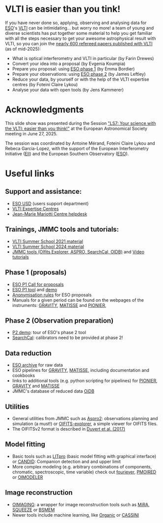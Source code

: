 # VLTI is easier than you tink!

If you have never done so, applying, observing and analysing data for [ESO](www.eso.org)'s [VLTI](https://www.eso.org/sci/facilities/paranal/telescopes/vlti.html) can be intimidating... but worry no more! a team of young and diverse scientists has put together some material to help you get familiar with all the steps necessary to get your awesome astrophysical result with VLTI, so you can join the [nearly 600 refereed papers published with VLTI](https://telbib.eso.org/?boolany=or&boolaut=or&boolti=or&yearto=2025&boolins=or&telescope%5B%5D=%22VLTI%22&booltel=or&boolsite=or&search=Search) (as of mid-2025):

- What is optical interferometry and VLTI in particular (by Farin Drewes)
- Convert your idea into a proposal (by Evgenia Koumpia)
- Prepare you proposal: using [ESO phase 1](https://www.eso.org/sci/observing/phase1.html) (by Emma Bordier)
- Prepare your observations: using [ESO phase 2](https://www.eso.org/sci/observing/phase2.html) (by James Leftley)
- Reduce your data, by yourself or with the help of the VLTI expertise centres (by Foteini Claire Lykou)
- Analyse your data with open tools (by Jens Kammerer)

# Acknowledgments

This slide show was presented during the Session ["LS7: Your science with the VLTI: easier than you think!"](https://eas.unige.ch/EAS2025/session.jsp?id=LS7) at the European Astronomical Society meeting in June 27, 2025.

The session was coordinated by Antoine Mérand, Foteini Claire Lykou and Rebeca Garcia-Lopez, with the support of the European Interferometry Initiative ([EII](https://european-interferometry.eu)) and the European Southern Observatory ([ESO](www.eso.org)).

# Useful links

## Support and assistance:
- [ESO USD](https://support.eso.org/en-GB) (users support department)
- [VLTI Expertise Centres](https://european-interferometry.eu/vlti-expertise-centers/)
- [Jean-Marie Mariotti Centre helpdesk](https://www.jmmc.fr/english/user-support/expertise-center/)

## Trainings, JMMC tools and tutorials:
- [VLTI Summer School 2021 material](https://www.jmmc.fr/schools/vltischool2021/)
- [VLTI Summer School 2024 material](https://zenodo.org/communities/vltischool2024/records?q=&l=list&p=1&s=10&sort=newest)
- [JMMC tools (OIfits Explorer, ASPRO, SearchCal, OIDB)](https://www.jmmc.fr/)
 and [Video tutorials](https://www.jmmc.fr/english/training/tools-tutorials/)

## Phase 1 (proposals)
- [ESO P1 Call for proposals](https://www.eso.org/sci/observing/phase1/proposals.html)
- [ESO P1 tool](https://www.eso.org/p1/) and [demo](https://www.eso.org/p1demo/)
- [Anonymisation rules](https://www.eso.org/sci/observing/phase1/dual-anonymous-guidelines.html) for ESO proposals
- Manuals for a given period can be found on the webpages of the instruments: [GRAVITY](https://www.eso.org/sci/facilities/paranal/instruments/gravity/doc.html), [MATISSE](https://www.eso.org/sci/facilities/paranal/instruments/matisse/doc.html) and [PIONIER](https://www.eso.org/sci/facilities/paranal/instruments/pionier/doc.html),

## Phase 2 (Observation preparation)
- [P2 demo](https://www.eso.org/p2demo): tour of ESO's phase 2 tool
- [SearchCal](https://www.jmmc.fr/english/tools/proposal-preparation/search-cal/): calibrators need to be provided at phase 2!

## Data reduction
- [ESO archive](https://archive.eso.org/eso/eso_archive_main.html) for raw data
- ESO pipelines for [GRAVITY](https://www.eso.org/sci/software/pipelines/gravity/), [MATISSE](https://www.eso.org/sci/software/pipelines/matisse/), including documentation and cookbooks
- links to additional tools (e.g. python scripting for pipelines) for [PIONIER](https://www.eso.org/sci/facilities/paranal/instruments/pionier/tools.html), [GRAVITY](https://www.eso.org/sci/facilities/paranal/instruments/gravity/tools.html) and [MATISSE](https://www.eso.org/sci/facilities/paranal/instruments/matisse/tools.html)
- JMMC's database of reduced data [OiDB](https://www.jmmc.fr/english/tools/data-bases/oidb/)

## Utilities
- General utilities from JMMC such as [Aspro2](https://www.jmmc.fr/~betaswmgr/Aspro2/): observations planning and simulation (a must!) or [OIFITS-explorer](https://www.jmmc.fr/english/tools/data-analysis/oifits-explorer/), a simple viewer for OIFITS files.
- The OIFITSv2 format is described in [Duvert et al. (2017)](https://ui.adsabs.harvard.edu/abs/2017A%26A...597A...8D/abstract)

## Model fitting
- Basic tools such as [LITpro](https://www.jmmc.fr/apps/public/LITpro/) (basic model fitting with graphical interface) or [CANDID](https://github.com/amerand/CANDID): Companion detection and and upper limit
- More complex modeling (e.g. arbitrary combinations of components, chromatic, spectroscopic, time variable) check out [fouriever](https://github.com/kammerje/fouriever), [PMOIRED](https://github.com/amerand/PMOIRED) or [OIMODELER](https://github.com/oimodeler/oimodeler)

## Image reconstruction
- [OIMAGING](https://www.jmmc.fr/english/tools/data-analysis/oimaging/): a wrapper for image reconstruction tools such as [MiRA](https://github.com/emmt/MiRA), [SQUEEZE](https://github.com/fabienbaron/squeeze) or [BSMEM](https://www.astro.phy.cam.ac.uk/research/ResearchFacilities/software-for-astrophyiscs/bsmem)
- Newer tools include machine learning, like [Organic](https://github.com/DePrinsT/organic) or [CASSINI](https://github.com/cosmosz5/CASSINI)
